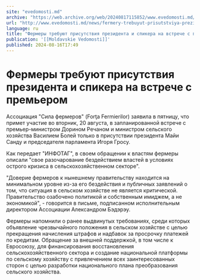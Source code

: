 ```yaml
---
site: "evedomosti.md"
archive: "https://web.archive.org/web/20240817115852/www.evedomosti.md/news/fermery-trebuyut-prisutstviya-prezidenta-i-spikera-na-vstrec"
url: "http://www.evedomosti.md/news/fermery-trebuyut-prisutstviya-prezidenta-i-spikera-na-vstrec"
language: ru
title: "Фермеры требуют присутствия президента и спикера на встрече с премьером"
publication: '[[Moldavskie Vedomosti]]'
published: 2024-08-16T17:49
---
```


# Фермеры требуют присутствия президента и спикера на встрече с премьером

Ассоциация "Сила фермеров" (Forţa Fermierilor) заявила в пятницу, что примет участие во вторник, 20 августа, в запланированной встрече с премьер-министром Дорином Речаном и министром сельского хозяйства Василием Болей только в присутствии президента Майи Санду и председателя парламента Игоря Гросу.

Как передает "ИНФОТАГ", в своем обращении к властям фермеры описали "свое разочарование бездействием властей в условиях острого кризиса в сельскохозяйственном секторе".

"Доверие фермеров к нынешнему правительству находится на минимальном уровне из-за его бездействия и публичных заявлений о том, что ситуация в сельском хозяйстве не является критической. Правительство озабочено политикой и собственным имиджем, а не экономикой", - говорится в письме, подписанном исполнительным директором Ассоциации Александром Бэдэрэу.

Фермеры напомнили о ранее выдвинутых требованиях, среди которых объявление чрезвычайного положения в сельском хозяйстве с целью прекращения начисления штрафов и надбавок за просрочку платежей по кредитам. Обращение за внешней поддержкой, в том числе к Евросоюзу, для финансирования восстановления сельскохозяйственного сектора и создание национальной платформы по сельскому хозяйству с привлечением всех заинтересованных сторон с целью разработки национального плана преобразования сельского хозяйства.